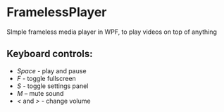 # FramelessPlayer
SImple frameless media player in WPF, to play videos on top of anything

## Keyboard controls:
 - *Space* - play and pause
 - *F* - toggle fullscreen
 - *S* - toggle settings panel
 - *M* – mute sound
 - *<* and *>* - change volume
